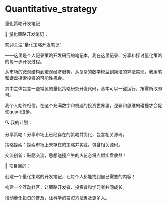 # Quantitative_strategy
量化策略开发笔记

🚀 量化策略开发笔记：

欢迎关注“量化策略开发笔记”

——这里是个人记录策略开发研究的笔记本。我在这里记录、分享和探讨量化策略的每一步开发过程。

从市场的微观结构到宏观经济趋势，从复杂的数学模型到简洁的算法实现，我用笔和键盘探索投资的可能性机会。

其中主体包含一些常见的量化策略研究开发代码，基本可以一键运行，按需所取即可。

我个人始终相信，在这个充满数字和机遇的投资世界里，逻辑和思维的碰撞才会促使quant进步。

🔍 我的计划：

分享策略：分享市场上已经存在的策略并优化，包含相关源码。

策略探索：探索市场上未存在的策略并实践，包含相关源码。

交流创新：鼓励交流，思想碰撞产生的火花必将点燃实盘收益！


🎯 项目目的：

创建一个量化策略的开发笔记，让每个人都能找到自己需要的内容！

构建一个互动社区，让策略开发者、投资者和学习者共同成长。

推动量化投资的普及，让科学的投资方法惠及更多人。

